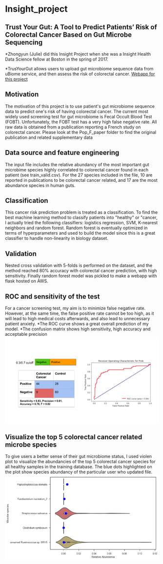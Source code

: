 # Insight_project

## Trust Your Gut: A Tool to Predict Patients’ Risk of Colorectal Cancer Based on Gut Microbe Sequencing
  *Zhongyun (Julie) did this Insight Project when she was a Insight Health Data Science fellow at Boston in the spring of 2017. 
  
  *TrusYourGut allows users to upload gut microbiome sequence data from uBiome service, and then assess the risk of colorectal cancer. 
  [Webapp for this project](http://havesomeguts.faith/ "Trust Your Gut")

## Motivation
  The motivation of this project is to use patient's gut microbiome sequence data to predict one's risk of having colorectal cancer. 
  The current most widely used screening test for gut microbiome is Fecal Occult Blood Test (FOBT). Unfortunately, the FOBT test has a very high false negative rate. 
  All raw data is obtained from a publication reporting a French study on colorectal cancer. Please look at the Pop_F_paper folder to find the original publication and related supplementary data

## Data source and feature engineering
  The input file includes the relative abundancy of the most important gut microbime species highly correlated to colorectal cancer found in each patient (see train_valid.csv). For the 27 species included in the file, 10 are reported in publications to be colorectal cancer related, and 17 are the most abundance species in human guts. 
  
## Classification
  This cancer risk prediction problem is treated as a classification. To find the best machine learning method to classify patients into "healthy" or "cancer, I actually tried the following classifiers: logistics regression, SVM, K-nearest neighbors and random forest. Random forest is eventually optimized in terms of hyperparameters and used to build the model since this is a great classifier to handle non-linearity in biology dataset. 
 
## Validation
  Nested cross validation with 5-folds is performed on the dataset, and the method reached 80% accuracy with colorectal cancer prediction, with high sensitivity. 
  Finally random forest model was pickled to make a webapp with flask hosted on AWS. 

## ROC and sensitivity of the test
  For a cancer screening test, my aim is to minimize false negative rate. However, at the same time, the false positive rate cannot be too high, as it will lead to high medical costs afterwards, and also lead to unnecessary patient anxiety. 
  *The ROC curve shows a great overall prediction of my model.
  *The confusion matrix shows high sensitivity, high accuracy and acceptable precision 
![alt text](https://github.com/Zhongyun-Huang/Insight_project/blob/master/confusion_matrix_ROC.png)
## Visualize the top 5 colorectal cancer related microbe species
  To give users a better sense of their gut microbiome status, I used violen plot to visualize the abundancies of the top 5 colorectal cancer species for all healthy samples in the training database. The blue dots highlighted on the plot show species abundancy of the particular user who updated file. 
![alt text](https://github.com/Zhongyun-Huang/Insight_project/blob/master/gut_app/static/image/cancer.csv.png)
